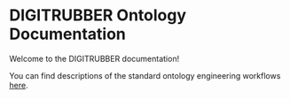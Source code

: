 # DIGITRUBBER Ontology Documentation

[//]: # "This file is meant to be edited by the ontology maintainer."

Welcome to the DIGITRUBBER documentation!

You can find descriptions of the standard ontology engineering workflows [here](odk-workflows/index.md).
